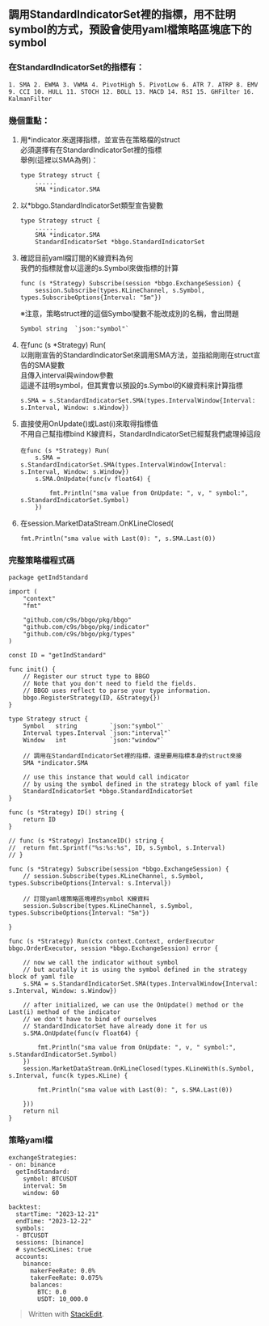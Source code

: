 ## 調用StandardIndicatorSet裡的指標，用不註明symbol的方式，預設會使用yaml檔策略區塊底下的symbol

### 在StandardIndicatorSet的指標有：

    1. SMA 2. EWMA 3. VWMA 4. PivotHigh 5. PivotLow 6. ATR 7. ATRP 8. EMV 9. CCI 10. HULL 11. STOCH 12. BOLL 13. MACD 14. RSI 15. GHFilter 16. KalmanFilter
    

### 幾個重點：

1.  用\*indicator.來選擇指標，並宣告在策略檔的struct  
    必須選擇有在StandardIndicatorSet裡的指標  
    舉例(這裡以SMA為例)：
    
        type Strategy struct {
        	......
        	SMA *indicator.SMA
        
    
2.  以\*bbgo.StandardIndicatorSet類型宣告變數
    
        type Strategy struct {
        	......
        	SMA *indicator.SMA
        	StandardIndicatorSet *bbgo.StandardIndicatorSet
        
    
3.  確認目前yaml檔訂閱的K線資料為何  
    我們的指標就會以這邊的s.Symbol來做指標的計算
    
        func (s *Strategy) Subscribe(session *bbgo.ExchangeSession) {
        	session.Subscribe(types.KLineChannel, s.Symbol, types.SubscribeOptions{Interval: "5m"})
        
    
    ※注意，策略struct裡的這個Symbol變數不能改成別的名稱，會出問題
    
        Symbol string  `json:"symbol"`
        
    
4.  在func (s \*Strategy) Run(  
    以剛剛宣告的StandardIndicatorSet來調用SMA方法，並指給剛剛在struct宣告的SMA變數  
    且傳入interval與window參數  
    這邊不註明symbol，但其實會以預設的s.Symbol的K線資料來計算指標
    
        s.SMA = s.StandardIndicatorSet.SMA(types.IntervalWindow{Interval: s.Interval, Window: s.Window})
        
    
5.  直接使用OnUpdate()或Last(i)來取得指標值  
    不用自己幫指標bind K線資料，StandardIndicatorSet已經幫我們處理掉這段
    
        在func (s *Strategy) Run(
        	s.SMA = s.StandardIndicatorSet.SMA(types.IntervalWindow{Interval: s.Interval, Window: s.Window})
        	s.SMA.OnUpdate(func(v float64) {
        
        		fmt.Println("sma value from OnUpdate: ", v, " symbol:", s.StandardIndicatorSet.Symbol)
        	})
        
    
6.  在session.MarketDataStream.OnKLineClosed(
    
        fmt.Println("sma value with Last(0): ", s.SMA.Last(0))
        
    

### 完整策略檔程式碼

    package getIndStandard
    
    import (
    	"context"
    	"fmt"
    
    	"github.com/c9s/bbgo/pkg/bbgo"
    	"github.com/c9s/bbgo/pkg/indicator"
    	"github.com/c9s/bbgo/pkg/types"
    )
    
    const ID = "getIndStandard"
    
    func init() {
    	// Register our struct type to BBGO
    	// Note that you don't need to field the fields.
    	// BBGO uses reflect to parse your type information.
    	bbgo.RegisterStrategy(ID, &Strategy{})
    }
    
    type Strategy struct {
    	Symbol   string         `json:"symbol"`
    	Interval types.Interval `json:"interval"`
    	Window   int            `json:"window"`
    
    	// 調用在StandardIndicatorSet裡的指標，還是要用指標本身的struct來接
    	SMA *indicator.SMA
    
    	// use this instance that would call indicator
    	// by using the symbol defined in the strategy block of yaml file
    	StandardIndicatorSet *bbgo.StandardIndicatorSet
    }
    
    func (s *Strategy) ID() string {
    	return ID
    }
    
    // func (s *Strategy) InstanceID() string {
    // 	return fmt.Sprintf("%s:%s:%s", ID, s.Symbol, s.Interval)
    // }
    
    func (s *Strategy) Subscribe(session *bbgo.ExchangeSession) {
    	// session.Subscribe(types.KLineChannel, s.Symbol, types.SubscribeOptions{Interval: s.Interval})
    
    	// 訂閱yaml檔策略區塊裡的symbol K線資料
    	session.Subscribe(types.KLineChannel, s.Symbol, types.SubscribeOptions{Interval: "5m"})
    
    }
    
    func (s *Strategy) Run(ctx context.Context, orderExecutor bbgo.OrderExecutor, session *bbgo.ExchangeSession) error {
    
    	// now we call the indicator without symbol
    	// but acutally it is using the symbol defined in the strategy block of yaml file
    	s.SMA = s.StandardIndicatorSet.SMA(types.IntervalWindow{Interval: s.Interval, Window: s.Window})
    
    	// after initialized, we can use the OnUpdate() method or the Last(i) method of the indicator
    	// we don't have to bind of ourselves
    	// StandardIndicatorSet have already done it for us
    	s.SMA.OnUpdate(func(v float64) {
    
    		fmt.Println("sma value from OnUpdate: ", v, " symbol:", s.StandardIndicatorSet.Symbol)
    	})
    	session.MarketDataStream.OnKLineClosed(types.KLineWith(s.Symbol, s.Interval, func(k types.KLine) {
    
    		fmt.Println("sma value with Last(0): ", s.SMA.Last(0))
    
    	}))
    	return nil
    }
    

### 策略yaml檔

    exchangeStrategies:
    - on: binance
      getIndStandard:
        symbol: BTCUSDT
        interval: 5m
        window: 60
       
    backtest:
      startTime: "2023-12-21"
      endTime: "2023-12-22"
      symbols:
      - BTCUSDT
      sessions: [binance]
      # syncSecKLines: true
      accounts:
        binance:
          makerFeeRate: 0.0%
          takerFeeRate: 0.075%
          balances:
            BTC: 0.0
            USDT: 10_000.0
    

> Written with [StackEdit](https://stackedit.io/).